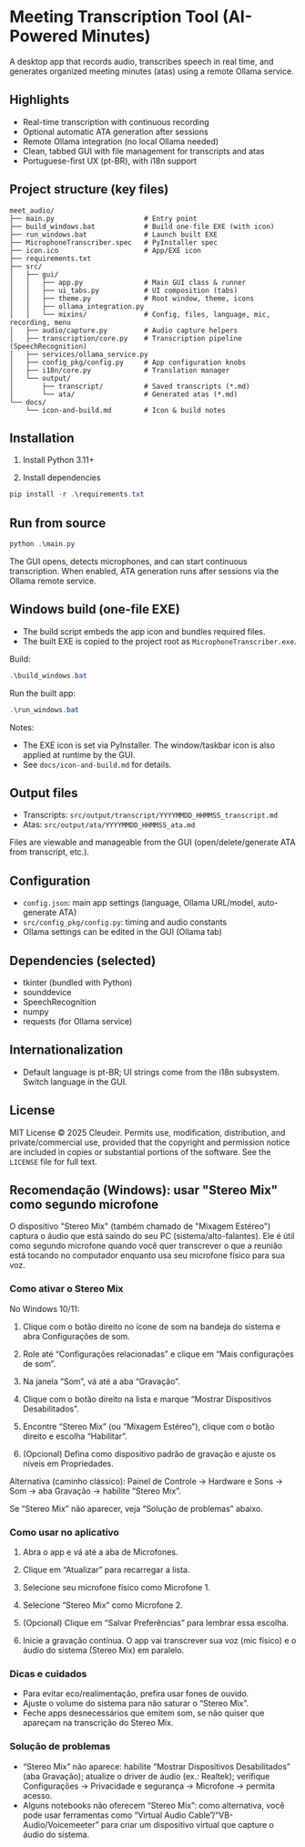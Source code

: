 # Meeting Transcription Tool (AI-Powered Minutes)

A desktop app that records audio, transcribes speech in real time, and generates organized meeting minutes (atas) using a remote Ollama service.

## Highlights

- Real-time transcription with continuous recording
- Optional automatic ATA generation after sessions
- Remote Ollama integration (no local Ollama needed)
- Clean, tabbed GUI with file management for transcripts and atas
- Portuguese-first UX (pt-BR), with i18n support

## Project structure (key files)

```text
meet_audio/
├── main.py                      # Entry point
├── build_windows.bat            # Build one-file EXE (with icon)
├── run_windows.bat              # Launch built EXE
├── MicrophoneTranscriber.spec   # PyInstaller spec
├── icon.ico                     # App/EXE icon
├── requirements.txt
├── src/
│   ├── gui/
│   │   ├── app.py               # Main GUI class & runner
│   │   ├── ui_tabs.py           # UI composition (tabs)
│   │   ├── theme.py             # Root window, theme, icons
│   │   ├── ollama_integration.py
│   │   └── mixins/              # Config, files, language, mic, recording, menu
│   ├── audio/capture.py         # Audio capture helpers
│   ├── transcription/core.py    # Transcription pipeline (SpeechRecognition)
│   ├── services/ollama_service.py
│   ├── config_pkg/config.py     # App configuration knobs
│   ├── i18n/core.py             # Translation manager
│   └── output/
│       ├── transcript/          # Saved transcripts (*.md)
│       └── ata/                 # Generated atas (*.md)
└── docs/
    └── icon-and-build.md        # Icon & build notes
```

## Installation

1) Install Python 3.11+

2) Install dependencies

```powershell
pip install -r .\requirements.txt
```

## Run from source

```powershell
python .\main.py
```

The GUI opens, detects microphones, and can start continuous transcription. When enabled, ATA generation runs after sessions via the Ollama remote service.

## Windows build (one-file EXE)

- The build script embeds the app icon and bundles required files.
- The built EXE is copied to the project root as `MicrophoneTranscriber.exe`.

Build:

```powershell
.\build_windows.bat
```

Run the built app:

```powershell
.\run_windows.bat
```

Notes:

- The EXE icon is set via PyInstaller. The window/taskbar icon is also applied at runtime by the GUI.
- See `docs/icon-and-build.md` for details.

## Output files

- Transcripts: `src/output/transcript/YYYYMMDD_HHMMSS_transcript.md`
- Atas: `src/output/ata/YYYYMMDD_HHMMSS_ata.md`

Files are viewable and manageable from the GUI (open/delete/generate ATA from transcript, etc.).

## Configuration

- `config.json`: main app settings (language, Ollama URL/model, auto-generate ATA)
- `src/config_pkg/config.py`: timing and audio constants
- Ollama settings can be edited in the GUI (Ollama tab)

## Dependencies (selected)

- tkinter (bundled with Python)
- sounddevice
- SpeechRecognition
- numpy
- requests (for Ollama service)

## Internationalization

- Default language is pt-BR; UI strings come from the i18n subsystem. Switch language in the GUI.

## License

MIT License © 2025 Cleudeir. Permits use, modification, distribution, and private/commercial use, provided that the copyright and permission notice are included in copies or substantial portions of the software. See the `LICENSE` file for full text.

## Recomendação (Windows): usar "Stereo Mix" como segundo microfone

O dispositivo "Stereo Mix" (também chamado de "Mixagem Estéreo") captura o áudio que está saindo do seu PC (sistema/alto-falantes). Ele é útil como segundo microfone quando você quer transcrever o que a reunião está tocando no computador enquanto usa seu microfone físico para sua voz.

### Como ativar o Stereo Mix

No Windows 10/11:

1) Clique com o botão direito no ícone de som na bandeja do sistema e abra Configurações de som.

2) Role até “Configurações relacionadas” e clique em “Mais configurações de som”.

3) Na janela “Som”, vá até a aba “Gravação”.

4) Clique com o botão direito na lista e marque “Mostrar Dispositivos Desabilitados”.

5) Encontre “Stereo Mix” (ou “Mixagem Estéreo”), clique com o botão direito e escolha “Habilitar”.

6) (Opcional) Defina como dispositivo padrão de gravação e ajuste os níveis em Propriedades.

Alternativa (caminho clássico): Painel de Controle → Hardware e Sons → Som → aba Gravação → habilite “Stereo Mix”.

Se “Stereo Mix” não aparecer, veja “Solução de problemas” abaixo.

### Como usar no aplicativo

1) Abra o app e vá até a aba de Microfones.

2) Clique em “Atualizar” para recarregar a lista.

3) Selecione seu microfone físico como Microfone 1.

4) Selecione “Stereo Mix” como Microfone 2.

5) (Opcional) Clique em “Salvar Preferências” para lembrar essa escolha.

6) Inicie a gravação contínua. O app vai transcrever sua voz (mic físico) e o áudio do sistema (Stereo Mix) em paralelo.

### Dicas e cuidados

- Para evitar eco/realimentação, prefira usar fones de ouvido.
- Ajuste o volume do sistema para não saturar o “Stereo Mix”.
- Feche apps desnecessários que emitem som, se não quiser que apareçam na transcrição do Stereo Mix.

### Solução de problemas

- “Stereo Mix” não aparece: habilite “Mostrar Dispositivos Desabilitados” (aba Gravação); atualize o driver de áudio (ex.: Realtek); verifique Configurações → Privacidade e segurança → Microfone → permita acesso.
- Alguns notebooks não oferecem “Stereo Mix”: como alternativa, você pode usar ferramentas como “Virtual Audio Cable”/“VB-Audio/Voicemeeter” para criar um dispositivo virtual que capture o áudio do sistema.
